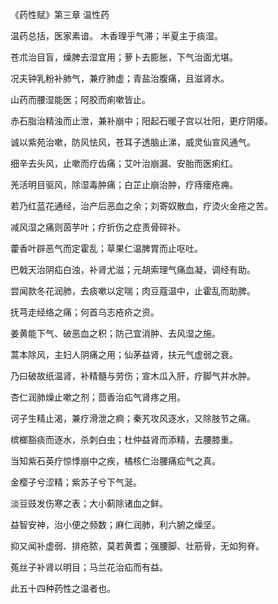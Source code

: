《药性赋》第三章 温性药

温药总括，医家素谙。 木香理乎气滞；半夏主于痰湿。

苍朮治目盲，燥脾去湿宜用；萝卜去膨胀，下气治面尤堪。

况夫钟乳粉补肺气，兼疗肺虚；青盐治腹痛，且滋肾水。

山药而腰湿能医；阿胶而痢嗽皆止。

赤石脂治精浊而止泄，兼补崩中；阳起石暖子宫以壮阳，更疗阴痿。

诚以紫苑治嗽，防风怯风，苍耳子透脑止涕，威灵仙宣风通气。

细辛去头风，止嗽而疗齿痛；艾叶治崩漏、安胎而医痢红。

羌活明目驱风，除湿毒肿痛；白芷止崩治肿，疗痔瘘疮痈。

若乃红蓝花通经，治产后恶血之余；刘寄奴散血，疗烫火金疮之苦。

减风湿之痛则茵芋叶；疗折伤之症责骨碎补。

藿香叶辟恶气而定霍乱；草果仁温脾胃而止呕吐。

巴戟天治阴疝白浊，补肾尤滋；元胡索理气痛血凝，调经有助。

尝闻款冬花润肺，去痰嗽以定喘；肉豆蔻温中，止霍乱而助脾。

抚芎走经络之痛；何首乌志疮疥之资。

姜黄能下气、破恶血之积；防己宜消肿、去风湿之施。

蒿本除风，主妇人阴痛之用；仙茅益肾，扶元气虚弱之衰。

乃曰破故纸温肾，补精髓与劳伤；宣木瓜入肝，疗脚气并水肿。

杏仁润肺燥止嗽之剂；茴香治疝气肾疼之用。

诃子生精止渴，兼疗滑泄之痾；秦艽攻风逐水，又除肢节之痛。

槟榔豁痰而逐水，杀刺白虫；杜仲益肾而添精，去腰膝重。

当知紫石英疗惊悸崩中之疾，橘核仁治腰痛疝气之真。

金樱子兮涩精；紫苏子兮下气涎。

淡豆豉发伤寒之表；大小蓟除诸血之鲜。

益智安神，治小便之频数；麻仁润肺，利六腑之燥坚。

抑又闻补虚弱、排疮脓，莫若黄耆；强腰脚、壮筋骨，无如狗脊。

菟丝子补肾以明目；马兰花治疝而有益。

此五十四种药性之温者也。

